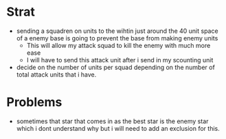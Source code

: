 # Strat

- sending a squadren on units to the wihtin just around the 40 unit space of a enemy base is going to prevent the base from making enemy units
    - This will allow my attack squad to kill the enemy with much more ease 
    - I will have to send this attack unit after i send in my scounting unit
- decide on the number of units per squad depending on the number of total attack units that i have.    


# Problems 
- sometimes that star that comes in as the best star is the enemy star which i dont understand why but i will need to add an exclusion for this.